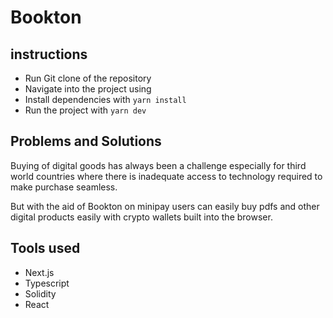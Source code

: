 # Bookton
## instructions
- Run Git clone of the repository
- Navigate into the project using 
- Install dependencies with `yarn install`
- Run the project with `yarn dev`

## Problems and Solutions
Buying of digital goods has always been a challenge especially for third world countries where
there is inadequate access to technology required to make purchase seamless.

But with the aid of Bookton on minipay users can easily buy pdfs and other digital products easily with 
crypto wallets built into the browser.

## Tools used
- Next.js
- Typescript
- Solidity
- React
